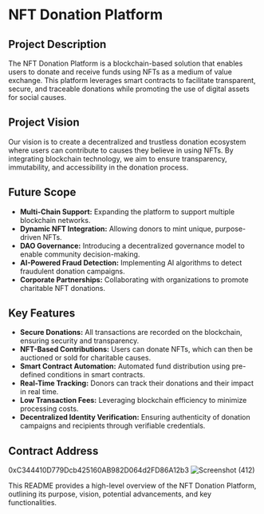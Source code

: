 # NFT Donation Platform

## Project Description
The NFT Donation Platform is a blockchain-based solution that enables users to donate and receive funds using NFTs as a medium of value exchange. This platform leverages smart contracts to facilitate transparent, secure, and traceable donations while promoting the use of digital assets for social causes.

## Project Vision
Our vision is to create a decentralized and trustless donation ecosystem where users can contribute to causes they believe in using NFTs. By integrating blockchain technology, we aim to ensure transparency, immutability, and accessibility in the donation process.

## Future Scope
- **Multi-Chain Support:** Expanding the platform to support multiple blockchain networks.
- **Dynamic NFT Integration:** Allowing donors to mint unique, purpose-driven NFTs.
- **DAO Governance:** Introducing a decentralized governance model to enable community decision-making.
- **AI-Powered Fraud Detection:** Implementing AI algorithms to detect fraudulent donation campaigns.
- **Corporate Partnerships:** Collaborating with organizations to promote charitable NFT donations.

## Key Features
- **Secure Donations:** All transactions are recorded on the blockchain, ensuring security and transparency.
- **NFT-Based Contributions:** Users can donate NFTs, which can then be auctioned or sold for charitable causes.
- **Smart Contract Automation:** Automated fund distribution using pre-defined conditions in smart contracts.
- **Real-Time Tracking:** Donors can track their donations and their impact in real time.
- **Low Transaction Fees:** Leveraging blockchain efficiency to minimize processing costs.
- **Decentralized Identity Verification:** Ensuring authenticity of donation campaigns and recipients through verifiable credentials.

## Contract Address
0xC344410D779Dcb425160AB982D064d2FD86A12b3
![Screenshot (412)](https://github.com/user-attachments/assets/7aedfbde-b7fe-431a-b037-3114843654cf)

This README provides a high-level overview of the NFT Donation Platform, outlining its purpose, vision, potential advancements, and key functionalities.

